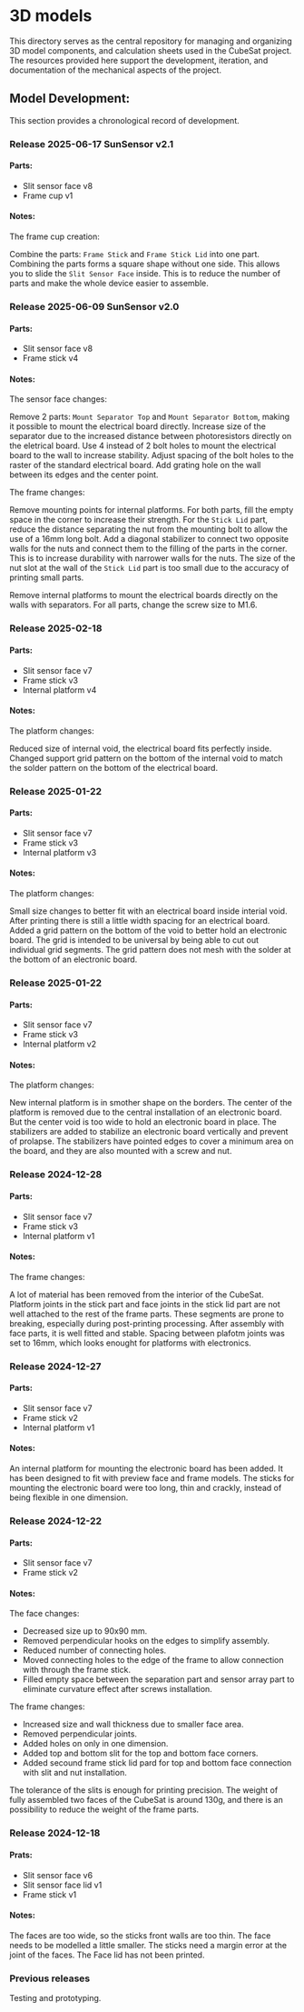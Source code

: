 # 3D models

This directory serves as the central repository for managing and organizing 3D model components, and calculation sheets used in the CubeSat project. The resources provided here support the development, iteration, and documentation of the mechanical aspects of the project.

## Model Development:

This section provides a chronological record of development.

### Release 2025-06-17 SunSensor v2.1

#### Parts:
- Slit sensor face v8
- Frame cup v1

#### Notes:
The frame cup creation:

Combine the parts: `Frame Stick` and `Frame Stick Lid` into one part. Combining the parts forms a square shape without one side. This allows you to slide the `Slit Sensor Face` inside. This is to reduce the number of parts and make the whole device easier to assemble.

### Release 2025-06-09 SunSensor v2.0

#### Parts:
- Slit sensor face v8
- Frame stick v4

#### Notes:
The sensor face changes:

Remove 2 parts: `Mount Separator Top` and `Mount Separator Bottom`, making it possible to mount the electrical board directly. Increase size of the separator due to the increased distance between photoresistors directly on the eletrical board. Use 4 instead of 2 bolt holes to mount the electrical board to the wall to increase stability. Adjust spacing of the bolt holes to the raster of the standard electrical board. Add grating hole on the wall between its edges and the center point.

The frame changes:

Remove mounting points for internal platforms. For both parts, fill the empty space in the corner to increase their strength. For the `Stick Lid` part, reduce the distance separating the nut from the mounting bolt to allow the use of a 16mm long bolt. Add a diagonal stabilizer to connect two opposite walls for the nuts and connect them to the filling of the parts in the corner. This is to increase durability with narrower walls for the nuts. The size of the nut slot at the wall of the `Stick Lid` part is too small due to the accuracy of printing small parts.

Remove internal platforms to mount the electrical boards directly on the walls with separators. For all parts, change the screw size to M1.6.

### Release 2025-02-18

#### Parts:
- Slit sensor face v7
- Frame stick v3
- Internal platform v4

#### Notes:
The platform changes:

Reduced size of internal void, the electrical board fits perfectly inside. 
Changed support grid pattern on the bottom of the internal void to match the solder pattern on the bottom of the electrical board.

### Release 2025-01-22

#### Parts:
- Slit sensor face v7
- Frame stick v3
- Internal platform v3

#### Notes:
The platform changes:

Small size changes to better fit with an electrical board inside interial void.
After printing there is still a little width spacing for an electrical board.
Added a grid pattern on the bottom of the void to better hold an electronic board.
The grid is intended to be universal by being able to cut out individual grid segments.
The grid pattern does not mesh with the solder at the bottom of an electronic board.

### Release 2025-01-22

#### Parts:
- Slit sensor face v7
- Frame stick v3
- Internal platform v2

#### Notes:
The platform changes:

New internal platform is in smother shape on the borders.
The center of the platform is removed due to the central installation of an electronic board.
But the center void is too wide to hold an electronic board in place.
The stabilizers are added to stabilize an electronic board vertically and prevent of prolapse.
The stabilizers have pointed edges to cover a minimum area on the board, and they are also mounted with a screw and nut.

### Release 2024-12-28

#### Parts:
- Slit sensor face v7
- Frame stick v3
- Internal platform v1

#### Notes:
The frame changes:

A lot of material has been removed from the interior of the CubeSat. 
Platform joints in the stick part and face joints in the stick lid part are not well attached to the rest of the frame parts. 
These segments are prone to breaking, especially during post-printing processing. 
After assembly with face parts, it is well fitted and stable. 
Spacing between plafotm joints was set to 16mm, which looks enought for platforms with electronics.

### Release 2024-12-27

#### Parts:
- Slit sensor face v7
- Frame stick v2
- Internal platform v1

#### Notes:
An internal platform for mounting the electronic board has been added. 
It has been designed to fit with preview face and frame models. 
The sticks for mounting the electronic board were too long, thin and crackly, instead of being flexible in one dimension.

### Release 2024-12-22

#### Parts:
- Slit sensor face v7
- Frame stick v2

#### Notes:
The face changes:
- Decreased size up to 90x90 mm.
- Removed perpendicular hooks on the edges to simplify assembly.
- Reduced number of connecting holes.
- Moved connecting holes to the edge of the frame to allow connection with through the frame stick.
- Filled empty space between the separation part and sensor array part to eliminate curvature effect after screws installation.

The frame changes:
- Increased size and wall thickness due to smaller face area.
- Removed perpendicular joints.
- Added holes on only in one dimension.
- Added top and bottom slit for the top and bottom face corners.
- Added secound frame stick lid pard for top and bottom face connection with slit and nut installation.
 
The tolerance of the slits is enough for printing precision. 
The weight of fully assembled two faces of the CubeSat  is around 130g, and there is an possibility to reduce the weight of the frame parts.

### Release 2024-12-18

#### Prats:
- Slit sensor face v6
- Slit sensor face lid v1
- Frame stick v1

#### Notes:
The faces are too wide, so the sticks front walls are too thin. 
The face needs to be modelled a little smaller. 
The sticks need a margin error at the joint of the faces. 
The Face lid has not been printed.

### Previous releases

Testing and prototyping.
